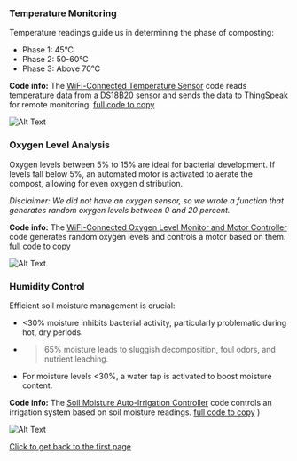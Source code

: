 ### **Temperature Monitoring** ###
Temperature readings guide us in determining the phase of composting:
- Phase 1: 45°C
- Phase 2: 50-60°C
- Phase 3: Above 70°C

**Code info:** The [WiFi-Connected Temperature Sensor](https://github.com/NetaCohenSimhi/composensor/blob/main/WiFi-Connected%20Temperature%20Sensor%20.ino) code reads temperature data from a DS18B20 sensor and sends the data to ThingSpeak for remote monitoring.
[full code to copy](https://github.com/NetaCohenSimhi/composensor/blob/main/WiFi-Connected%20Temperature%20Sensor%20.ino)

![Alt Text](https://y.yarn.co/31282a9d-bf87-426e-8195-ed8bf8611823_text.gif)


### **Oxygen Level Analysis**

Oxygen levels between 5% to 15% are ideal for bacterial development. If levels fall below 5%, an automated motor is activated to aerate the compost, allowing for even oxygen distribution.

*Disclaimer: We did not have an oxygen sensor, so we wrote a function that generates random oxygen levels between 0 and 20 percent.*

**Code info:** The [WiFi-Connected Oxygen Level Monitor and Motor Controller](https://github.com/NetaCohenSimhi/composensor/blob/main/WiFi-Connected%20Oxygen%20Level%20Monitor%20and%20Motor%20Controller.ino) code generates random oxygen levels and controls a motor based on them.
[full code to copy](https://github.com/NetaCohenSimhi/composensor/blob/main/Oxygen%20Level%20Motor%20Control%20Code.ino)

![Alt Text](https://y.yarn.co/f7ab8765-36cd-4591-a7ec-dde4d0311bc1_text.gif)


### **Humidity Control** ###
Efficient soil moisture management is crucial:
- <30% moisture inhibits bacterial activity, particularly problematic during hot, dry periods.
- >65% moisture leads to sluggish decomposition, foul odors, and nutrient leaching.
- For moisture levels <30%, a water tap is activated to boost moisture content.

**Code info:** The [Soil Moisture Auto-Irrigation Controller](https://github.com/NetaCohenSimhi/composensor/blob/main/Soil%20Moisture%20Auto-Irrigation%20Controller.ino) code controls an irrigation system based on soil moisture readings.
[full code to copy](https://github.com/NetaCohenSimhi/composensor/blob/main/Soil%20Moisture%20Auto-Irrigation%20Controller.ino) )

![Alt Text](https://media1.tenor.com/m/tloalQrDlOIAAAAC/bad-hair-day-its-the-humidity.gif)


[Click to get back to the first page](https://github.com/NetaCohenSimhi/composensor/blob/main/README.md)



